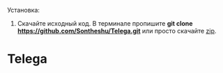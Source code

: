 Установка:
  1. Скачайте исходный код. В терминале пропишите **git clone https://github.com/Sontheshu/Telega.git** или просто скачайте [zip](https://github.com/Sontheshu/Telega/archive/master.zip).
# Telega
